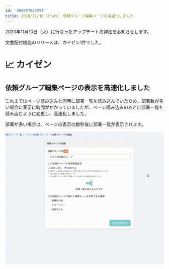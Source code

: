 ```yaml
---
id: '360057083254'
title: 2020/11/10（2つめ） 依頼グループ編集ページを高速化しました
---
```

2020年11月10日（火）に行なったアップデートの詳細をお知らせします。

文書配付機能のリリースは、カイゼン1件でした。

# 📈 カイゼン

## 依頼グループ編集ページの表示を高速化しました

これまではページ読み込みと同時に部署一覧を読み込んでいたため、部署数が多い場合に表示に時間がかかっていましたが、ページ読み込みのあとに部署一覧を読み込むように変更し、高速化しました。

部署が多い場合は、ページの表示の数秒後に部署一覧が表示されます。

![upload_088b241e5b6dbab5d42572bce5cec508.gif](./upload_088b241e5b6dbab5d42572bce5cec508.gif)
